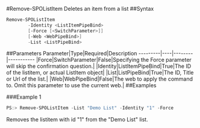 #Remove-SPOListItem
Deletes an item from a list
##Syntax
```powershell
Remove-SPOListItem
        -Identity <ListItemPipeBind>
        [-Force [<SwitchParameter>]]
        [-Web <WebPipeBind>]
        -List <ListPipeBind>
```


##Parameters
Parameter|Type|Required|Description
---------|----|--------|-----------
|Force|SwitchParameter|False|Specifying the Force parameter will skip the confirmation question.|
|Identity|ListItemPipeBind|True|The ID of the listitem, or actual ListItem object|
|List|ListPipeBind|True|The ID, Title or Url of the list.|
|Web|WebPipeBind|False|The web to apply the command to. Omit this parameter to use the current web.|
##Examples

###Example 1
```powershell
PS:> Remove-SPOListItem -List "Demo List" -Identity "1" -Force
```
Removes the listitem with id "1" from the "Demo List" list.
